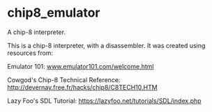 # chip8_emulator
A chip-8 interpreter.

This is a chip-8 interpreter, with a disassembler.
It was created using resources from:

Emulator 101: www.emulator101.com/welcome.html

Cowgod's Chip-8 Technical Reference: http://devernay.free.fr/hacks/chip8/C8TECH10.HTM

Lazy Foo's SDL Tutorial: https://lazyfoo.net/tutorials/SDL/index.php
